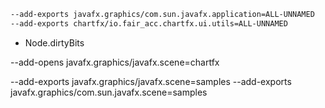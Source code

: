 
```sh
--add-exports javafx.graphics/com.sun.javafx.application=ALL-UNNAMED
--add-exports chartfx/io.fair_acc.chartfx.ui.utils=ALL-UNNAMED
```


- Node.dirtyBits

--add-opens javafx.graphics/javafx.scene=chartfx

--add-exports javafx.graphics/javafx.scene=samples
--add-exports javafx.graphics/com.sun.javafx.scene=samples